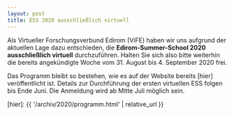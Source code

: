 ```yaml
---
layout: post 
title: ESS 2020 ausschließlich virtuell
---
```


Als Virtueller Forschungsverbund Edirom (ViFE) haben wir uns aufgrund der
aktuellen Lage dazu entschieden, die **Edirom-Summer-School 2020 ausschließlich
virtuell** durchzuführen. Halten Sie sich also bitte weiterhin die bereits
angekündigte Woche vom 31. August bis 4. September 2020 frei.

Das Programm bleibt so bestehen, wie es auf der Website bereits [hier]
veröffentlicht ist. Details zur Durchführung der ersten virtuellen ESS folgen
bis Ende Juni. Die Anmeldung wird ab Mitte Juli möglich sein.

[hier]: {{ '/archiv/2020/programm.html' | relative_url }}
